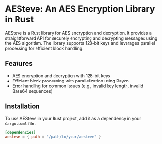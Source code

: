 # AESteve: An AES Encryption Library in Rust

AESteve is a Rust library for AES encryption and decryption. It provides a straightforward API for securely encrypting and decrypting messages using the AES algorithm. The library supports 128-bit keys and leverages parallel processing for efficient block handling.

## Features

- AES encryption and decryption with 128-bit keys
- Efficient block processing with parallelization using Rayon
- Error handling for common issues (e.g., invalid key length, invalid Base64 sequences)
  
## Installation

To use AESteve in your Rust project, add it as a dependency in your `Cargo.toml` file:

```toml
[dependencies]
aesteve = { path = "/path/to/your/aesteve" }
